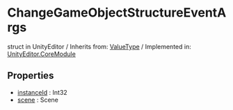 # ChangeGameObjectStructureEventArgs
struct in UnityEditor
 / Inherits from: <a href="https://docs.unity3d.com/6000.0/Documentation/ScriptReference/ValueType.html">ValueType</a> / Implemented in: <a href="https://docs.unity3d.com/6000.0/Documentation/ScriptReference/UnityEditor.CoreModule.html">UnityEditor.CoreModule</a>

## Properties
- <a href="https://docs.unity3d.com/6000.0/Documentation/ScriptReference/ChangeGameObjectStructureEventArgs-instanceId.html">instanceId</a> : Int32
- <a href="https://docs.unity3d.com/6000.0/Documentation/ScriptReference/ChangeGameObjectStructureEventArgs-scene.html">scene</a> : Scene
